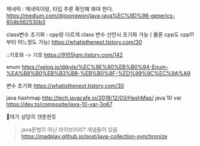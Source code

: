 제네릭
: 제네릭이랑, 타입 추론 확인해 봐야 한다.
<https://medium.com/@joongwon/java-java%EC%9D%98-generics-604b562530b3>

class변수 초기화
: cpp랑 다르게 class 변수 선언시 초기화 가능 ( 물론 cpp도 cpp11부터 어느정도 가능)
<https://whatisthenext.tistory.com/30>

::기호와 -> 기호
<https://9105lgm.tistory.com/142>

enum
<https://velog.io/@kyle/%EC%9E%90%EB%B0%94-Enum-%EA%B8%B0%EB%B3%B8-%EB%B0%8F-%ED%99%9C%EC%9A%A9>

변수 초기화
<https://whatisthenext.tistory.com/30>

java hashmap
<http://tech.javacafe.io/2018/12/03/HashMap/>
java 10 var
<https://dev.to/composite/java-10-var-3o67>

🌟여기 상당히 갠춘한듯
> java문법이 아닌 라이브러리? 개념들이 있음
<https://madplay.github.io/post/java-collection-synchronize>
